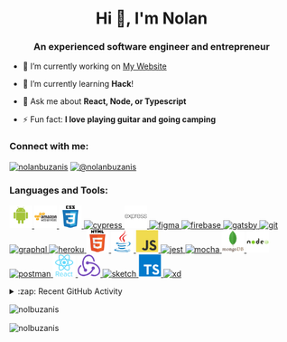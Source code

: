 <h1 align="center">Hi 👋, I'm Nolan</h1>
<h3 align="center">An experienced software engineer and entrepreneur</h3>

- 🔭 I’m currently working on [My Website](https://nolanbuzanis.com)

- 🌱 I’m currently learning **Hack**!

<!-- - 👨‍💻 All of my projects are available at [nolanbuzanis.com](https://nolanbuzanis.com) -->

- 💬 Ask me about **React, Node, or Typescript**

- ⚡ Fun fact: **I love playing guitar and going camping**

<h3 align="left">Connect with me:</h3>
<p align="left">
<a href="https://linkedin.com/in/nolanbuzanis" target="blank"><img align="center" src="https://cdn.jsdelivr.net/npm/simple-icons@v4/icons/linkedin.svg" alt="nolanbuzanis" height="30" width="40" /></a>
<!-- <a href="https://stackoverflow.com/users/11455448/nolbuzanis" target="blank"><img align="center" src="https://cdn.jsdelivr.net/npm/simple-icons@v4/icons/stackoverflow.svg" alt="nolbuzanis" height="30" width="40" /></a> -->
<a href="https://medium.com/@nolanbuzanis" target="blank"><img align="center" src="https://cdn.jsdelivr.net/npm/simple-icons@v4/icons/medium.svg" alt="@nolanbuzanis" height="30" width="40" /></a>
</p>

<h3 align="left">Languages and Tools:</h3>
<p align="left"> <a href="https://developer.android.com" target="_blank"> <img src="https://raw.githubusercontent.com/devicons/devicon/master/icons/android/android-original-wordmark.svg" alt="android" width="40" height="40"/> </a> <a href="https://aws.amazon.com" target="_blank"> <img src="https://raw.githubusercontent.com/devicons/devicon/master/icons/amazonwebservices/amazonwebservices-original-wordmark.svg" alt="aws" width="40" height="40"/> </a> <a href="https://www.w3schools.com/css/" target="_blank"> <img src="https://raw.githubusercontent.com/devicons/devicon/master/icons/css3/css3-original-wordmark.svg" alt="css3" width="40" height="40"/> </a> <a href="https://www.cypress.io" target="_blank"> <img src="https://raw.githubusercontent.com/simple-icons/simple-icons/6e46ec1fc23b60c8fd0d2f2ff46db82e16dbd75f/icons/cypress.svg" alt="cypress" width="40" height="40"/> </a> <a href="https://expressjs.com" target="_blank"> <img src="https://raw.githubusercontent.com/devicons/devicon/master/icons/express/express-original-wordmark.svg" alt="express" width="40" height="40"/> </a> <a href="https://www.figma.com/" target="_blank"> <img src="https://www.vectorlogo.zone/logos/figma/figma-icon.svg" alt="figma" width="40" height="40"/> </a> <a href="https://firebase.google.com/" target="_blank"> <img src="https://www.vectorlogo.zone/logos/firebase/firebase-icon.svg" alt="firebase" width="40" height="40"/> </a> <a href="https://www.gatsbyjs.com/" target="_blank"> <img src="https://www.vectorlogo.zone/logos/gatsbyjs/gatsbyjs-icon.svg" alt="gatsby" width="40" height="40"/> </a> <a href="https://git-scm.com/" target="_blank"> <img src="https://www.vectorlogo.zone/logos/git-scm/git-scm-icon.svg" alt="git" width="40" height="40"/> </a> <a href="https://graphql.org" target="_blank"> <img src="https://www.vectorlogo.zone/logos/graphql/graphql-icon.svg" alt="graphql" width="40" height="40"/> </a> <a href="https://heroku.com" target="_blank"> <img src="https://www.vectorlogo.zone/logos/heroku/heroku-icon.svg" alt="heroku" width="40" height="40"/> </a> <a href="https://www.w3.org/html/" target="_blank"> <img src="https://raw.githubusercontent.com/devicons/devicon/master/icons/html5/html5-original-wordmark.svg" alt="html5" width="40" height="40"/> </a> <a href="https://www.java.com" target="_blank"> <img src="https://raw.githubusercontent.com/devicons/devicon/master/icons/java/java-original.svg" alt="java" width="40" height="40"/> </a> <a href="https://developer.mozilla.org/en-US/docs/Web/JavaScript" target="_blank"> <img src="https://raw.githubusercontent.com/devicons/devicon/master/icons/javascript/javascript-original.svg" alt="javascript" width="40" height="40"/> </a> <a href="https://jestjs.io" target="_blank"> <img src="https://www.vectorlogo.zone/logos/jestjsio/jestjsio-icon.svg" alt="jest" width="40" height="40"/> </a> <a href="https://mochajs.org" target="_blank"> <img src="https://www.vectorlogo.zone/logos/mochajs/mochajs-icon.svg" alt="mocha" width="40" height="40"/> </a> <a href="https://www.mongodb.com/" target="_blank"> <img src="https://raw.githubusercontent.com/devicons/devicon/master/icons/mongodb/mongodb-original-wordmark.svg" alt="mongodb" width="40" height="40"/> </a> <a href="https://nodejs.org" target="_blank"> <img src="https://raw.githubusercontent.com/devicons/devicon/master/icons/nodejs/nodejs-original-wordmark.svg" alt="nodejs" width="40" height="40"/> </a> <a href="https://postman.com" target="_blank"> <img src="https://www.vectorlogo.zone/logos/getpostman/getpostman-icon.svg" alt="postman" width="40" height="40"/> </a> <a href="https://reactjs.org/" target="_blank"> <img src="https://raw.githubusercontent.com/devicons/devicon/master/icons/react/react-original-wordmark.svg" alt="react" width="40" height="40"/> </a> <a href="https://redux.js.org" target="_blank"> <img src="https://raw.githubusercontent.com/devicons/devicon/master/icons/redux/redux-original.svg" alt="redux" width="40" height="40"/> </a> <a href="https://www.sketch.com/" target="_blank"> <img src="https://www.vectorlogo.zone/logos/sketchapp/sketchapp-icon.svg" alt="sketch" width="40" height="40"/> </a> <a href="https://www.typescriptlang.org/" target="_blank"> <img src="https://raw.githubusercontent.com/devicons/devicon/master/icons/typescript/typescript-original.svg" alt="typescript" width="40" height="40"/> </a> <a href="https://www.adobe.com/products/xd.html" target="_blank"> <img src="https://cdn.worldvectorlogo.com/logos/adobe-xd.svg" alt="xd" width="40" height="40"/> </a> </p>

<details>
  <summary>:zap: Recent GitHub Activity</summary>
  
<!--START_SECTION:activity-->
1. 💪 Opened PR [#246](https://github.com/PLhery/node-twitter-api-v2/pull/246) in [PLhery/node-twitter-api-v2](https://github.com/PLhery/node-twitter-api-v2)
2. ❌ Closed PR [#245](https://github.com/PLhery/node-twitter-api-v2/pull/245) in [PLhery/node-twitter-api-v2](https://github.com/PLhery/node-twitter-api-v2)
3. 💪 Opened PR [#245](https://github.com/PLhery/node-twitter-api-v2/pull/245) in [PLhery/node-twitter-api-v2](https://github.com/PLhery/node-twitter-api-v2)
4. 🎉 Merged PR [#23](https://github.com/nolbuzanis/nolanbuzanis.com/pull/23) in [nolbuzanis/nolanbuzanis.com](https://github.com/nolbuzanis/nolanbuzanis.com)
5. 💪 Opened PR [#23](https://github.com/nolbuzanis/nolanbuzanis.com/pull/23) in [nolbuzanis/nolanbuzanis.com](https://github.com/nolbuzanis/nolanbuzanis.com)
<!--END_SECTION:activity-->

</details>

<p><img align="center" src="https://github-readme-stats.vercel.app/api/top-langs?username=nolbuzanis&show_icons=true&locale=en&layout=compact" alt="nolbuzanis" /></p>

<p><img align="center" src="https://github-readme-streak-stats.herokuapp.com/?user=nolbuzanis&theme=default" alt="nolbuzanis" /></p>
